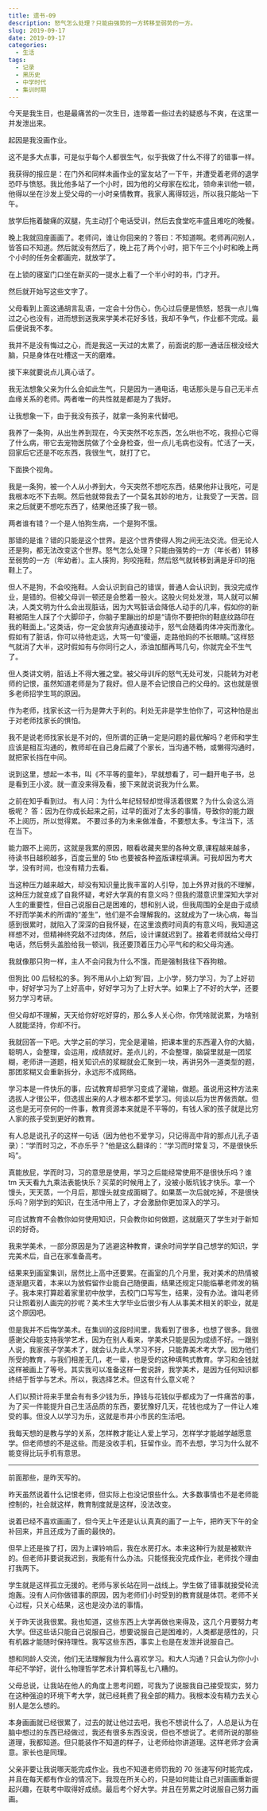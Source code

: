 ```yaml
---
title: 遗书-09
description: 怒气怎么处理？只能由强势的一方转移至弱势的一方。
slug: 2019-09-17
date: 2019-09-17
categories:
  - 生活
tags:
  - 记录
  - 黑历史
  - 中学时代
  - 集训时期
---
```


今天是我生日，也是最痛苦的一次生日，连带着一些过去的疑惑与不爽，在这里一并发泄出来。

起因是我没画作业。

这不是多大点事，可是似乎每个人都很生气，似乎我做了什么不得了的错事一样。

我获得的报应是：在门外和同样未画作业的室友站了一下午，并遭受着老师的退学恐吓与愤怒。我比他多站了一个小时，因为他的父母家在松北，领命来训他一顿，他得以坐在沙发上受父母的一小时亲情教育。我家人离得较远，所以我只能站一下午。

放学后拖着酸痛的双腿，先主动打个电话受训，然后去食堂吃丰盛且难吃的晚餐。

晚上我就回座画画了。老师问，谁让你回来的？答曰：不知道啊。老师再问别人，皆答曰不知道。然后就没有然后了，晚上花了两个小时，把下午三个小时和晚上两个小时的任务全都画完，就放学了。

在上锁的寝室门口坐在新买的一提水上看了一个半小时的书，门才开。

然后就开始写这些文字了。

父母看到上面这通胡言乱语，一定会十分伤心，伤心过后便是愤怒，怒我一点儿悔过之心也没有，进而想到送我来学美术花好多钱，我却不争气，作业都不完成。最后便说我不孝。

我并不是没有悔过之心，而是我这一天过的太累了，前面说的那一通话压根没经大脑，只是身体在吐槽这一天的磨难。

接下来就要说点儿真心话了。

我无法想象父亲为什么会如此生气，只是因为一通电话，电话那头是与自己无半点血缘关系的老师。两者唯一的共性就是都是为了我好。

让我想象一下，由于我没有孩子，就拿一条狗来代替吧。

我养了一条狗，从出生养到现在，今天突然不吃东西，怎么哄也不吃，我担心它得了什么病，带它去宠物医院做了个全身检查，但一点儿毛病也没有。忙活了一天，回家后它还是不吃东西，我很生气，就打了它。

下面换个视角。

我是一条狗，被一个人从小养到大，今天突然不想吃东西，结果他非让我吃，可是我根本吃不下去啊。然后他就带我去了一个莫名其妙的地方，让我受了一天苦。回来之后就更不想吃东西了，结果他还揍了我一顿。

两者谁有错？一个是人怕狗生病，一个是狗不饿。

那错的是谁？错的只能是这个世界。是这个世界使得人狗之间无法交流。但无论人还是狗，都无法改变这个世界。怒气怎么处理？只能由强势的一方（年长者）转移至弱势的一方（年幼者）。主人揍狗，狗咬拖鞋，然后怒气就转移到满是牙印的拖鞋上了。

但人不是狗，不会咬拖鞋。人会认识到自己的错误，普通人会认识到，我没完成作业，是错的。但被父母训一顿还是会憋着一股火。这股火何处发泄，骂人就可以解决，人类文明为什么会出现脏话，因为大骂脏话会降低人动手的几率，假如你的新鞋被陌生人踩了个大脚印子，你脑子里蹦出的却是“请你不要把你的鞋底纹路印在我的鞋面上。”这类话，你一定会放弃沟通直接动手，怒气会随着肉体冲突而激化。假如有了脏话，你可以待他走远，大骂一句“傻逼，走路他妈的不长眼睛。”这样怒气就消了大半，这时假如有与你同行之人，添油加醋再骂几句，你就完全不生气了。

但人类讲文明，脏话上不得大雅之堂。被父母训斥的怒气无处可发，只能转为对老师的记恨，虽然知道老师是为了我好。但人是不会记恨自己的父母的。这也就是很多老师招学生骂的原因。

作为老师，找家长这一行为是弊大于利的。利处无非是学生怕你了，可这种怕是出于对老师找家长的惧怕。

我不是说老师找家长是不对的，但所谓的正确一定是问题的最优解吗？老师和学生应该是相互沟通的，教师却在自己身后藏了个家长，当沟通不畅，或懒得沟通时，就把家长挡在中间。

说到这里，想起一本书，叫《不平等的童年》，早就想看了，可一翻开电子书，总是看到王小波。就一直没来得及看，接下来就说说我为什么累。

之前在知乎看到过。
有人问：为什么年纪轻轻却觉得活着很累？为什么会这么消极呢？
答：因为在你成长起来之前，过早的面对了太多的事情，导致你的能力跟不上阅历，所以觉得累。
不要过多的为未来做准备，不要想太多。专注当下，活在当下。

能力跟不上阅历，这就是我累的原因，眼看收藏夹里的各种文章,课程越来越多，待读书目越积越多，百度云里的 5tb 也要被各种盗版课程填满。可我却因为考大学，没有时间，也没有精力去看。

当这种压力越来越大，却没有知识量比我丰富的人引导，加上外界对我的不理解，这种压力就变成了自我怀疑，考好大学真的有意义吗？但我的潜意识里深知大学对人生的重要性，但自己说服自己是困难的，想和别人说，但我周围的全是由于成绩不好而学美术的所谓的“差生”，他们是不会理解我的。这就成为了一块心病，每当感到很累时，就陷入了深深的自我怀疑，在这里浪费时间真的有意义吗，我知道这样想不对，但精神终究敌不过肉体，然后，设计课就迟到了。接着老师就给父母打电话，然后劈头盖脸给我一顿训，我还要顶着压力心平气和的和父母沟通。

我就像那只狗一样，主人不会问我为什么不饿，而是强制我往下吞狗粮。

但狗比 00 后轻松的多。狗不用从小上幼'狗'园，上小学，努力学习，为了上好初中，好好学习为了上好高中，好好学习为了上好大学。如果上了不好的大学，还要努力学习考研。

但父母却不理解，天天给你好吃好穿的，那么多人关心你，你凭啥就说累，为啥别人就能坚持，你却不行。

我就回答一下吧。大学之前的学习，完全是灌输，把课本里的东西灌入你的大脑，聪明人，会整理，会运用，成绩就好。差点儿的，不会整理，脑袋里就是一团浆糊，老师讲一道题，相关知识点的浆糊就会汇聚到一块，再讲另外一道类型的题，那团浆糊又会重新拆分，永远形不成网络。

学习本是一件快乐的事，应试教育却把学习变成了灌输，做题。虽说用这种方法来选拔人才很公平，但选拔出来的人才根本都不爱学习。何谈以后为世界做贡献。但这也是无可奈何的一件事，教育资源本来就是不平等的，有钱人家的孩子就是比穷人家的孩子受到更好的教育。

有人总是说孔子的这样一句话（因为他也不爱学习，只记得高中背的那点儿孔子语录）：“学而时习之，不亦乐乎？”他是这么翻译的：“学习而时常复习，不是很快乐吗”。

真能放屁，学而时习，习的意思是使用，学习之后能经常使用不是很快乐吗？谁 tm 天天看九九乘法表能快乐？买菜的时候用上了，没被小贩坑钱才快乐。拿一个馒头，天天蒸，一个月后，那馒头就变成面糊了。如果蒸一次后就吃掉，不是很快乐吗？刚学到的知识，在生活中用上了，才会激励你更加深入的学习。

可应试教育不会教你如何使用知识，只会教你如何做题，这就磨灭了学生对于新知识的好奇。

我来学美术，一部分原因是为了逃避这种教育，课余时间学学自己想学的知识，学完美术后，自己在家准备高考。

结果来到画室集训，居然比上高中还要累。在画室的几个月里，我对美术的热情被逐渐磨灭着，本来以为放假留作业能自己随便画，结果还规定只能临摹老师发的稿子。我本来打算趁着家里初中放学，去校门口写写生，结果，没有办法。谁叫老师只让照着别人画完的抄呢？美术生大学毕业后很少有人从事美术相关的职业，就是这个原因吧。

但是我并不后悔学美术。在集训的这段时间里，我看到了很多，也想了很多。我很感谢父母能支持我学艺术，因为在别人看来，学美术只能是因为成绩不好。一跟别人说，我家孩子学美术了，就会认为此人学习不好，只能靠美术考大学。因为他们所受的教育，与我们相差无几，老一辈，也是受的这种填鸭式教育。学习和金钱就这样被画上了等号。其实我可以准备这样一套说辞，我学美术，是因为任何知识都终结于哲学与艺术。所以，我选择艺术。但这有什么意义呢？

人们以预计将来手里会有有多少钱为乐，挣钱与花钱似乎都成为了一件痛苦的事，为了买一件能提升自己生活品质的东西，要犹豫好几天，花钱也成为了一件让人难受的事。但没人以学习为乐，这就是市井小市民的生活吧。

我每天想的是教与学的关系，怎样教才能让人爱上学习，怎样学才能越学越愿意学。但老师想的不是这些。而是没收手机，狂留作业。而不去想，学习为什么就不能变得比玩手机有意思。

---

前面那些，是昨天写的。

昨天虽然说着什么记恨老师，但实际上也没记恨些什么。大多数事情也不是老师能控制的，社会就这样，教育制度就是这样，没法改变。

说着已经不喜欢画画了，但今天上午还是认认真真的画了一上午，把昨天下午的全补回来，并且还成为了画的最快的。

但早上还是挨了打，因为上课铃响后，我在水房打水。本来这种行为就是被默许的。但老师非要说我迟到，我能有什么办法。只能怪我没完成作业，老师找个理由打我两下。

学生就是这样孤立无援的。老师与家长站在同一战线上。学生做了错事就接受轮流炮轰。没有人问你做错事的原因，因为老师们小时受到的教育就是体罚。老师不关心过程，只关心结果，这也是没办法的事情。

关于昨天说我很累。我也知道，这些东西上大学再做也来得及，这几个月要努力考大学。但这些话只能自己说服自己，想要说服自己是困难的，人类都是感性的，只有机器才能随时保持理性。我写这些东西，事实上也是在发泄并说服自己。

想和同龄人交流，他们无法理解我为什么喜欢学习。和大人沟通？只会认为你小小年纪不学好，说什么物理哲学艺术计算机等乱七八糟的。

父母总说，让我站在他人的角度上思考问题，可我为了说服我自己接受现实，努力在这种强迫的环境下考大学，就已经耗费了我全部的精力。我根本没有精力去关心别人是怎么想的。

本身画画就已经很累了，过去的就让他过去吧，我也不想说什么了，人总是认为在脑中想过的东西已经做过，我还有很多东西没说，但也不想说了。老师所说的那些道理，我都知道。但只能装作不知道的样子，让老师给你讲道理。这样老师才会满意。家长也是同理。

父亲非要让我说哪天能完成作业。我也不知道老师罚我的 70 张速写何时能完成，并且在每天都有作业的情况下。我现在所关心的，只是如何能让自己对画画重新提起兴趣，在联考中取得好成绩。最后考个好大学。并且在劳累之时说服自己努力画画。

